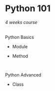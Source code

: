 # Python 101
###### 4 weeks course


Python Basics

- Module

- Method

​

Python Advanced

- Class

